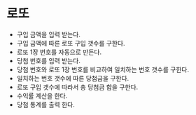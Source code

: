 # 로또

- 구입 금액을 입력 받는다.
- 구입 금액에 따른 로또 구입 갯수를 구한다.
- 로또 1장 번호를 자동으로 만든다.
- 당첨 번호를 입력 받는다.
- 당첨 번호와 로또 1장 번호를 비교하여 일치하는 번호 갯수를 구한다.
- 일치하는 번호 갯수에 따른 당첨금을 구한다.
- 로또 구입 갯수에 따라서 총 당첨금 합을 구한다.
- 수익률 계산을 한다.
- 당첨 통계를 출력 한다.
